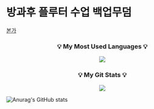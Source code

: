 <h1>방과후 플루터 수업 백업무덤</h1>

[본가](https://yuikanao12.notion.site/Rework-6517b2fc3c704706b3c3a9a94adc2024?pvs=4)

<h3 align="center">💡 My Most Used Languages 💡</h3>
<p align="center">
  <a href="https://github.com/${Yuika12321}">
    <img align="center" src="https://github-readme-stats.vercel.app/api/top-langs/?username=${Yuika12321}&layout=compact&show_icons=${아이콘 보여줄지}&show_owner=${소유자 표기}&hide_title=${타이틀 가리기}&theme=${테마}&hide=${가리고 싶은 언어}" />
  </a>
</p>
<h3 align="center">💡 My Git Stats 💡</h3>
<p align="center">
  <a href="https://github.com/${Yuika12321}">
    <img align="center" src="https://github-readme-stats.vercel.app/api?username=${Yuika12312}&hide=${가릴항목}&hide_title=${타이틀숨김}&show_icons=${깃아이콘표시}&include_all_commits=${올해말고 전체년도 커밋표기}&theme=${테마}" />
  </a>
</p>

![Anurag's GitHub stats](https://github-readme-stats.vercel.app/api?username=Yuika12321&show_icons=true&theme=radical)
